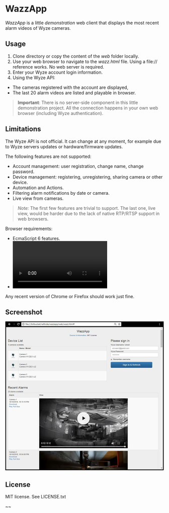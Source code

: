 # WazzApp

*WazzApp* is a little _demonstration_ web client that displays the most recent alarm videos of Wyze cameras.

## Usage

1. Clone directory or copy the content of the _web_ folder locally.
2. Use your web browser to navigate to the _wazz.html_ file. Using a file:// reference works. No web server is required.
3. Enter your Wyze account login information.
4. Using the Wyze API:
  - The cameras registered with the account are displayed,
  - The last 20 alarm videos are listed and playable in browser.

>**Important**: There is no server-side component in this little demonstration project. All the connection happens in your own web browser (including Wyze authentication).


## Limitations

The Wyze API is not official. It can change at any moment, for example due to Wyze servers updates or hardware/firmware updates.

The following features are not supported:

* Account management: user registration, change name, change password.
* Device management: registering, unregistering, sharing camera or other device.
* Automation and Actions.
* Filtering alarm notifications by date or camera.
* Live view from cameras.

>_Note:_ The first few features are trivial to support.
The last one, live view, would be harder due to the lack of native RTP/RTSP support in web browsers.

Browser requirements:

* EcmaScript 6 features.
* <video> MP4 support.

Any recent version of Chrome or Firefox should work just fine.


## Screenshot

![screenshot](distrib/screenshot.jpg)


## License

MIT license. See LICENSE.txt

~~
